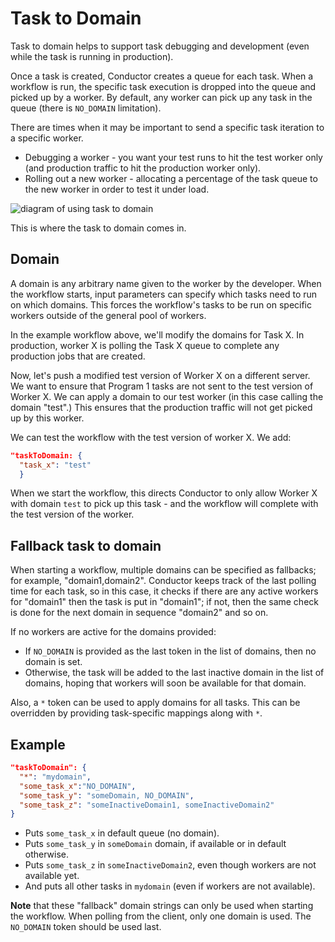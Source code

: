 # Task to Domain

Task to domain helps to support task debugging and development (even while the task is running in production). 

Once a task is created, Conductor creates a queue for each task.  When a workflow is run, the specific task execution is dropped into the queue and picked up by a worker. By default, any worker can pick up any task in the queue (there is `NO_DOMAIN` limitation).

There are times when it may be important to send a specific task iteration to a specific worker. 

* Debugging a worker - you want your test runs to hit the test worker only (and production traffic to hit the production worker only).
* Rolling out a new worker - allocating a percentage of the task queue to the new worker in order to test it under load.

![diagram of using task to domain](/img/task_to_domain_diagram.jpg)

This is where the task to domain comes in.

## Domain
A domain is any arbitrary name given to the worker by the developer. When the workflow starts, input parameters can specify which tasks need to run on which domains. This forces the workflow's tasks to be run on specific workers outside of the general pool of workers.

In the example workflow above, we'll modify the domains for Task X. In production, worker X is polling the Task X queue to complete any production jobs that are created. 

Now, let's push a modified test version of Worker X on a different server.  We want to ensure that Program 1 tasks are not sent to the test version of Worker X. We can apply a domain to our test worker (in this case calling the domain "test".)  This ensures that the production traffic will not get picked up by this worker.

We can test the workflow with the test version of worker X.  We add:

```json
"taskToDomain: {
  "task_x": "test"
  }
```
When we start the workflow, this directs Conductor to only allow Worker X with domain `test` to pick up this task - and the workflow will complete with the test version of the worker.

## Fallback task to domain

When starting a workflow, multiple domains can be specified as fallbacks; for example, "domain1,domain2". Conductor keeps track of the last polling time for each task, so in this case, it checks if there are any active workers for "domain1" then the task is put in "domain1"; if not, then the same check is done for the next domain in sequence "domain2" and so on.

If no workers are active for the domains provided:

- If `NO_DOMAIN` is provided as the last token in the list of domains, then no domain is set.
- Otherwise, the task will be added to the last inactive domain in the list of domains, hoping that workers will soon be available for that domain.

Also, a `*` token can be used to apply domains for all tasks. This can be overridden by providing task-specific mappings along with `*`. 

## Example

```json
"taskToDomain": {
  "*": "mydomain",
  "some_task_x":"NO_DOMAIN",
  "some_task_y": "someDomain, NO_DOMAIN",
  "some_task_z": "someInactiveDomain1, someInactiveDomain2"
}
```

- Puts `some_task_x` in default queue (no domain).
- Puts `some_task_y` in `someDomain` domain, if available or in default otherwise.
- Puts `some_task_z` in `someInactiveDomain2`, even though workers are not available yet.
- And puts all other tasks in `mydomain` (even if workers are not available).


<b>Note</b> that these "fallback" domain strings can only be used when starting the workflow. When polling from the client, only one domain is used. The `NO_DOMAIN` token should be used last.
